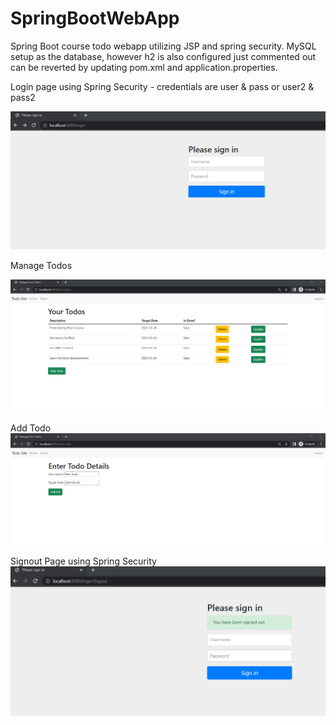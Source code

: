 # SpringBootWebApp
Spring Boot course todo webapp utilizing JSP and spring security. MySQL setup as the database, however h2 is also configured just commented out can be reverted by updating pom.xml and application.properties. 

Login page using Spring Security - credentials are user & pass or user2 & pass2


![p](https://github.com/braide7/SpringBootWebApp/blob/main/webapp/screenshots/loginPage.png)

Manage Todos

![p](https://github.com/braide7/SpringBootWebApp/blob/main/webapp/screenshots/manageTodos.png)

Add Todo
![p](https://github.com/braide7/SpringBootWebApp/blob/main/webapp/screenshots/addTodo.png)

Signout Page using Spring Security
![p](https://github.com/braide7/SpringBootWebApp/blob/main/webapp/screenshots/signoutPage.png)
